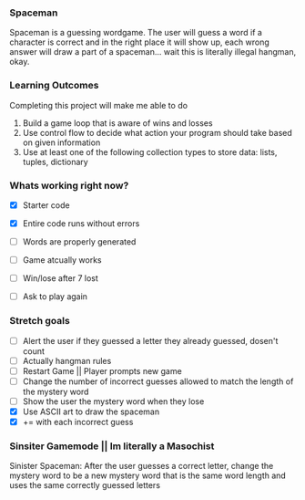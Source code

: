 ### Spaceman

Spaceman is a guessing wordgame. The user will guess a word if a character is correct and in the right place it will show up, each wrong answer will draw a part of a spaceman... wait this is literally illegal hangman, okay.

### Learning Outcomes
Completing this project will make me able to do
1. Build a game loop that is aware of wins and losses
2. Use control flow to decide what action your program should take based on given information
3. Use at least one of the following collection types to store data: lists, tuples, dictionary


### Whats working right now?
- [x] Starter code
- [x] Entire code runs without errors
- [ ] Words are properly generated
- [ ] Game atcually works
- [ ] Win/lose after 7 lost
- [ ] Ask to play again


### Stretch goals
- [ ] Alert the user if they guessed a letter they already guessed, dosen't count
- [ ] Actually hangman rules
- [ ] Restart Game || Player prompts new game
- [ ] Change the number of incorrect guesses allowed to match the length of the mystery word
- [ ] Show the user the mystery word when they lose
- [x] Use ASCII art to draw the spaceman 
- [x] += with each incorrect guess

### Sinsiter Gamemode || Im literally a Masochist
Sinister Spaceman: After the user guesses a correct letter, change the mystery word to be a new mystery word that is the same word length and uses the same correctly guessed letters


